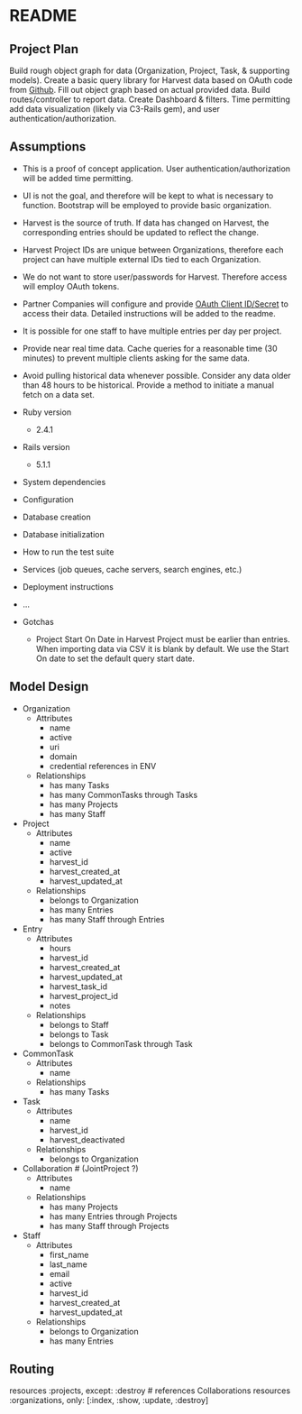 # README

## Project Plan

Build rough object graph for data (Organization, Project, Task, & supporting models). Create a basic query library for Harvest data based on OAuth code from [Github](https://github.com/harvesthq/harvest_api_samples/blob/master/oauth/harvest_api_oauth_sample.rb). Fill out object graph based on actual provided data. Build routes/controller to report data. Create Dashboard & filters. Time permitting add data visualization (likely via C3-Rails gem), and user authentication/authorization.

## Assumptions
* This is a proof of concept application. User authentication/authorization will be added time permitting.
* UI is not the goal, and therefore will be kept to what is necessary to function. Bootstrap will be employed to provide basic organization.
* Harvest is the source of truth. If data has changed on Harvest, the corresponding entries should be updated to reflect the change.
* Harvest Project IDs are unique between Organizations, therefore each project can have multiple external IDs tied to each Organization.
* We do not want to store user/passwords for Harvest. Therefore access will employ OAuth tokens.
* Partner Companies will configure and provide [OAuth Client ID/Secret](https://YOURACCOUNT.harvestapp.com/oauth2_clients) to access their data. Detailed instructions will be added to the readme.
* It is possible for one staff to have multiple entries per day per project. 
* Provide near real time data. Cache queries for a reasonable time (30 minutes) to prevent multiple clients asking for the same data.
* Avoid pulling historical data whenever possible. Consider any data older than 48 hours to be historical. Provide a method to initiate a manual fetch on a data set.

* Ruby version
    - 2.4.1

* Rails version
    - 5.1.1

* System dependencies

* Configuration

* Database creation

* Database initialization

* How to run the test suite

* Services (job queues, cache servers, search engines, etc.)

* Deployment instructions

* ...
* Gotchas
    - Project Start On Date in Harvest Project must be earlier than entries. When importing data via CSV it is blank by default. We use the Start On date to set the default query start date.

## Model Design

* Organization 
    - Attributes
        + name 
        + active
        + uri
        + domain
        + credential references in ENV
    - Relationships
        + has many Tasks
        + has many CommonTasks through Tasks
        + has many Projects
        + has many Staff
* Project
    - Attributes
        + name 
        + active
        + harvest_id
        + harvest_created_at
        + harvest_updated_at
    - Relationships
        + belongs to Organization
        + has many Entries
        + has many Staff through Entries
* Entry
    -  Attributes
        +  hours
        +  harvest_id
        +  harvest_created_at
        +  harvest_updated_at
        +  harvest_task_id
        +  harvest_project_id
        +  notes
    -  Relationships
        +  belongs to Staff
        +  belongs to Task
        +  belongs to CommonTask through Task
* CommonTask 
    - Attributes
        + name 
    - Relationships 
        + has many Tasks
* Task 
    -  Attributes
        +  name
        +  harvest_id
        +  harvest_deactivated
    -  Relationships
        +  belongs to Organization
* Collaboration # (JointProject ?)
    -  Attributes
        +  name
    -  Relationships
        +  has many Projects
        +  has many Entries through Projects
        +  has many Staff through Projects
* Staff 
    -  Attributes 
        +  first_name
        +  last_name
        +  email
        +  active 
        +  harvest_id 
        +  harvest_created_at
        +  harvest_updated_at
    -  Relationships
        +  belongs to Organization
        +  has many Entries


## Routing

resources :projects, except: :destroy # references Collaborations
resources :organizations, only: [:index, :show, :update, :destroy]

